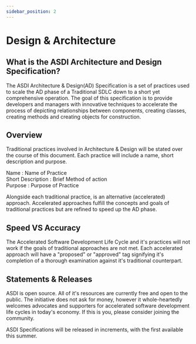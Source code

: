 ```yaml
---
sidebar_position: 2
---
```


 # Design & Architecture

## What is the ASDI Architecture and Design Specification?
The ASDI Architecture & Design(AD) Specification is a set of practices used to scale the AD phase of a Traditional SDLC down to a short yet comprehensive operation. The goal of this specification is to provide developers and managers with innovative techniques to accelerate the process of depicting relationships between components, creating classes, creating methods and creating objects for construction.

## Overview
Traditional practices involved in Architecture & Design will be stated over the course of this document.
Each practice will include a name, short description and purpose.

Name : Name of Practice<br />
Short Description : Brief Method of action<br />
Purpose : Purpose of Practice<br />

Alongside each traditional practice, is an alternative (accelerated) approach.
Accelerated approaches fulfill the concepts and goals of traditional practices but are refined to speed up the AD phase.

## Speed VS Accuracy
The Accelerated Software Development Life Cycle and it's practices will not work if the goals of traditional approaches are not met.
Each accelerated approach will have a "proposed" or "approved" tag signifying it's completion of a thorough examination against it's traditional counterpart.

## Statements & Releases
ASDI is open source. All of it's resources are currently free and open to the public. The initiative does not ask for money, however it whole-heartedly welcomes advocates and supporters for accelerated software development life cycles in today's economy. If this is you, please consider joining the community.

ASDI Specifications will be released in increments, with the first available this summer.